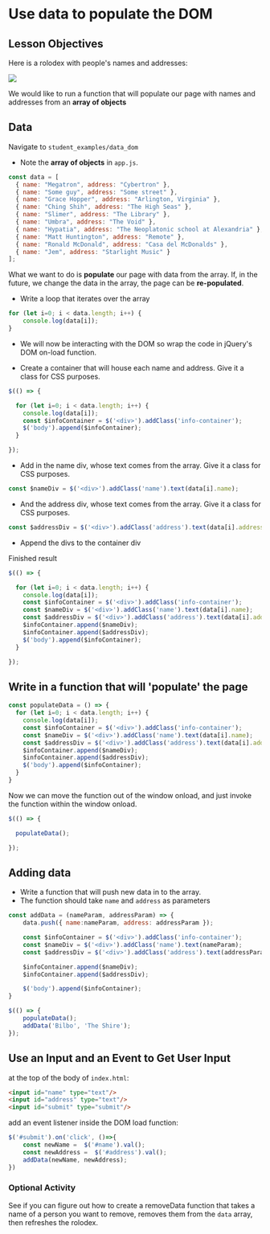 # Use data to populate the DOM


## Lesson Objectives

Here is a rolodex with people's names and addresses:

![](https://i.imgur.com/TtermqB.png)

We would like to run a function that will populate our page with names and addresses from an **array of objects**

## Data

Navigate to `student_examples/data_dom`

* Note the **array of objects** in `app.js`.

```javascript
const data = [
  { name: "Megatron", address: "Cybertron" },
  { name: "Some guy", address: "Some street" },
  { name: "Grace Hopper", address: "Arlington, Virginia" },
  { name: "Ching Shih", address: "The High Seas" },
  { name: "Slimer", address: "The Library" },
  { name: "Umbra", address: "The Void" },
  { name: "Hypatia", address: "The Neoplatonic school at Alexandria" },
  { name: "Matt Huntington", address: "Remote" },
  { name: "Ronald McDonald", address: "Casa del McDonalds" },
  { name: "Jem", address: "Starlight Music" }
];
```

What we want to do is **populate** our page with data from the array. If, in the future, we change the data in the array, the page can be **re-populated**.

* Write a loop that iterates over the array

```javascript
for (let i=0; i < data.length; i++) {
	console.log(data[i]);
}
```

* We will now be interacting with the DOM so wrap the code in jQuery's DOM on-load function.

* Create a container that will house each name and address. Give it a class for CSS purposes.

```javascript
$(() => {

  for (let i=0; i < data.length; i++) {
    console.log(data[i]);
    const $infoContainer = $('<div>').addClass('info-container');
    $('body').append($infoContainer);
  }

});
```

* Add in the name div, whose text comes from the array. Give it a class for CSS purposes.

```javascript
const $nameDiv = $('<div>').addClass('name').text(data[i].name);
```

* And the address div, whose text comes from the array. Give it a class for CSS purposes.

```javascript
const $addressDiv = $('<div>').addClass('address').text(data[i].address);
```

* Append the divs to the container div

Finished result

```javascript
$(() => {

  for (let i=0; i < data.length; i++) {
    console.log(data[i]);
    const $infoContainer = $('<div>').addClass('info-container');
    const $nameDiv = $('<div>').addClass('name').text(data[i].name);
    const $addressDiv = $('<div>').addClass('address').text(data[i].address);
    $infoContainer.append($nameDiv);
    $infoContainer.append($addressDiv);
    $('body').append($infoContainer);
  }

});
```

## Write in a function that will 'populate' the page

```javascript
const populateData = () => {
  for (let i=0; i < data.length; i++) {
    console.log(data[i]);
    const $infoContainer = $('<div>').addClass('info-container');
    const $nameDiv = $('<div>').addClass('name').text(data[i].name);
    const $addressDiv = $('<div>').addClass('address').text(data[i].address);
    $infoContainer.append($nameDiv);
    $infoContainer.append($addressDiv);
    $('body').append($infoContainer);
  }
}
```

Now we can move the function out of the window onload, and just invoke the function within the window onload.

```javascript
$(() => {

  populateData();

});
```

## Adding data

* Write a function that will push new data in to the array.
* The function should take `name` and `address` as parameters


```javascript
const addData = (nameParam, addressParam) => {
    data.push({ name:nameParam, address: addressParam });

    const $infoContainer = $('<div>').addClass('info-container');
    const $nameDiv = $('<div>').addClass('name').text(nameParam);
    const $addressDiv = $('<div>').addClass('address').text(addressParam);

    $infoContainer.append($nameDiv);
    $infoContainer.append($addressDiv);

    $('body').append($infoContainer);
}

$(() => {
    populateData();
    addData('Bilbo', 'The Shire');
});
```

## Use an Input and an Event to Get User Input

at the top of the body of `index.html`:

```html
<input id="name" type="text"/>
<input id="address" type="text"/>
<input id="submit" type="submit"/>
```

add an event listener inside the DOM load function:

```javascript
$('#submit').on('click', ()=>{
	const newName =  $('#name').val();
	const newAddress =  $('#address').val();
	addData(newName, newAddress);
})
```

### Optional Activity

See if you can figure out how to create a removeData function that takes a name of a person you want to remove, removes them from the `data` array, then refreshes the rolodex.
